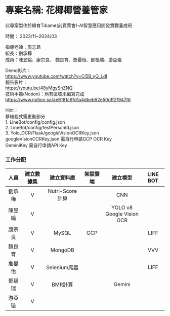 # 專案名稱: 花椰椰營養管家
此專案製作於緯育Tibame(前資策會)-AI智慧應用開發實戰養成班

時間： 2023/11~2024/03

指導老師：周志昂<br>
組長：劉承樺<br>
成員：陳昱綸、康宗良、 魏良育、詹晏怡、鄧福瑞、游亞璇<br>

Demo影片：<br>
    https://www.youtube.com/watch?v=Cl5B_yQ_LdI<br>
報告影片：<br>
    https://youtu.be/48yMgySnZNQ<br>
技術手冊(Notion)：尚有區域未編寫完成<br>
    https://www.notion.so/ae9181c9fd1a4dbeb92e50dff2f947f6<br>

Hint：<br>
    移植程式需更動部分<br>
    1. LineBot/config/config.json <br>
    2. LineBot/config/testPersonId.json <br>
    3. Yolo_OCR/Flask/googleVisionOCRKey.json <br>
    googleVisionOCRKey.json 需自行申請GCP OCR Key <br>
    GeminiKey 需自行申請API Key<br>

### 工作分配
|人員|建立數據集|建立資料庫|架設雲端|建立模型|LINE BOT|
|:--------:|:--------:|:----------:|:--------:|:----------:|:------------:|
|劉承樺|V|Nutri-Score計算| |CNN| |
|陳昱綸|V| | |YOLO v8<br>Google Vision OCR |
|康宗良|V|MySQL|GCP| |LIFF|
|魏良育|V|MongoDB| | |VVV|
|詹晏怡|V|Selenium爬蟲| | |LIFF|
|鄧福瑞|V|BMR計算| |Gemini| |
|游亞璇|V| | | | |
